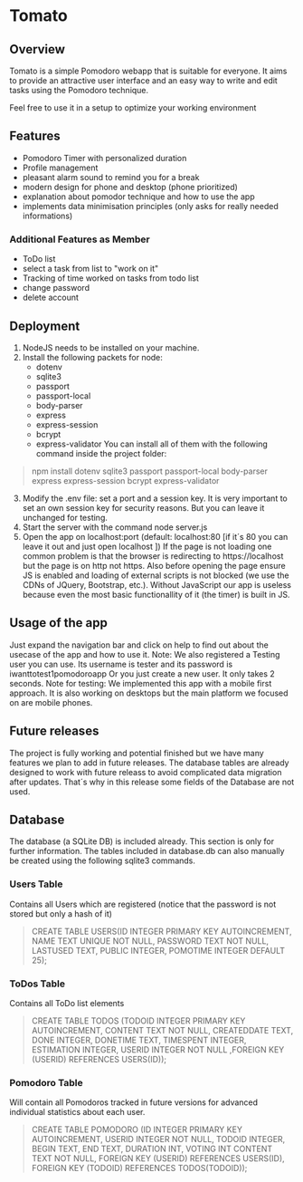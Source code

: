 # Tomato

## Overview

Tomato is a simple Pomodoro webapp that is suitable for everyone. It aims to provide an attractive user interface and an easy way to write and edit tasks using the Pomodoro technique.

Feel free to use it in a setup to optimize your working environment

## Features

- Pomodoro Timer with personalized duration
- Profile management
- pleasant alarm sound to remind you for a break
- modern design for phone and desktop (phone prioritized)
- explanation about pomodor technique and how to use the app
- implements data minimisation principles (only asks for really needed informations)

### Additional Features as Member

- ToDo list
- select a task from list to "work on it"
- Tracking of time worked on tasks from todo list
- change password
- delete account

## Deployment

1. NodeJS needs to be installed on your machine.
2. Install the following packets for node:
    - dotenv
    - sqlite3
    - passport
    - passport-local
    - body-parser
    - express
    - express-session
    - bcrypt
    - express-validator
    You can install all of them with the following command inside the project folder:
>   npm install dotenv sqlite3 passport passport-local body-parser express express-session bcrypt express-validator
3. Modify the .env file: set a port and a session key. It is very important to set an own session key for security reasons. But you can leave it unchanged for testing.
4. Start the server with the command node server.js
5. Open the app on localhost:port (default: localhost:80 
[if it´s 80 you can leave it out and just open localhost ])
If the page is not loading one common problem is that the browser is redirecting to https://localhost but the page is on http not https.
Also before opening the page ensure JS is enabled and loading of external scripts is not blocked (we use the CDNs of JQuery, Bootstrap, etc.). Without JavaScript our app is useless because even the most basic functionallity of it (the timer) is built in JS.

## Usage of the app
Just expand the navigation bar and click on help to find out about the usecase of the app and how to use it.
Note: We also registered a Testing user you can use. Its username is tester and its password is iwanttotest1pomodoroapp 
Or you just create a new user. It only takes 2 seconds.
Note for testing: We implemented this app with a mobile first approach. It is also working on desktops but the main platform we focused on are mobile phones.

## Future releases
The project is fully working and potential finished but we have many features we plan to add in future releases. The database tables are already designed to work with future releass to avoid complicated data migration after updates. That´s why in this release some fields of the Database are not used.

## Database
The database (a SQLite DB) is included already. This section is only for further information.
The tables included in database.db can also manually be created using the following sqlite3 commands.


### Users Table
Contains all Users which are registered (notice that the password is not stored but only a hash of it)

> CREATE TABLE USERS(ID INTEGER PRIMARY KEY AUTOINCREMENT, NAME TEXT UNIQUE NOT NULL, PASSWORD TEXT NOT NULL, LASTUSED TEXT, PUBLIC INTEGER, POMOTIME INTEGER DEFAULT 25);

### ToDos Table
Contains all ToDo list elements

> CREATE TABLE TODOS (TODOID INTEGER PRIMARY KEY AUTOINCREMENT, CONTENT TEXT NOT NULL, CREATEDDATE TEXT, DONE INTEGER, DONETIME TEXT, TIMESPENT INTEGER, ESTIMATION INTEGER, USERID INTEGER NOT NULL ,FOREIGN KEY (USERID) REFERENCES USERS(ID));

### Pomodoro Table
Will contain all Pomodoros tracked in future versions for advanced individual statistics about each user.

> CREATE TABLE POMODORO (ID INTEGER PRIMARY KEY AUTOINCREMENT, USERID INTEGER NOT NULL, TODOID INTEGER, BEGIN TEXT, END TEXT, DURATION INT, VOTING INT CONTENT TEXT NOT NULL, FOREIGN KEY (USERID) REFERENCES USERS(ID), FOREIGN KEY (TODOID) REFERENCES TODOS(TODOID));
